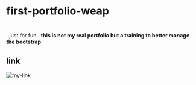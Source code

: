 # first-portfolio-weap
# <!-- -->

..just for fun..
**this is not my real portfolio but a training to better manage the bootstrap**

## link
![my-link](https://chardonfrancois.github.io/first-essais-portfolio-weap/)
